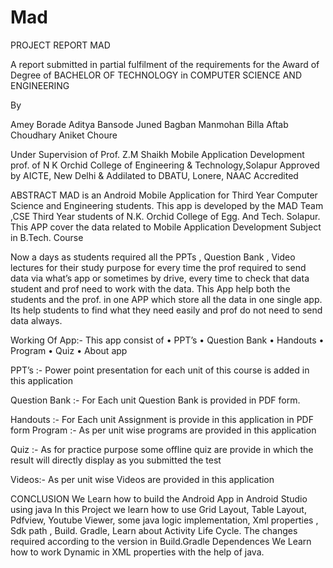 # Mad
PROJECT REPORT
MAD

A report submitted in partial fulfilment of the requirements for the Award of 
Degree of
BACHELOR OF TECHNOLOGY
in
COMPUTER SCIENCE AND ENGINEERING

By

Amey Borade
Aditya Bansode
Juned Bagban
Manmohan Billa
Aftab Choudhary
Aniket Choure

Under Supervision of
Prof. Z.M Shaikh Mobile Application Development prof. of
N K Orchid College of Engineering & Technology,Solapur
Approved by AICTE, New Delhi & Addilated to DBATU, Lonere, 
NAAC Accredited

ABSTRACT
MAD is an Android Mobile Application for Third Year Computer 
Science and Engineering students.
This app is developed by the MAD Team ,CSE Third Year 
students of N.K. Orchid College of Egg. And Tech. Solapur.
This APP cover the data related to Mobile Application 
Development Subject in B.Tech. Course 

Now a days as students required all the PPTs , Question Bank , 
Video lectures for their study purpose for every time the prof 
required to send data via what’s app or sometimes by drive, every 
time to check that data student and prof need to work with the data.
This App help both the students and the prof. in one APP which 
store all the data in one single app. Its help students to find what 
they need easily and prof do not need to send data always.

Working Of App:-
This app consist of 
• PPT’s
• Question Bank
• Handouts
• Program
• Quiz
• About app
 
PPT’s :-
Power point presentation for each unit of this course is added 
in this application 
 
Question Bank :-
For Each unit Question Bank is provided in PDF form.
 
Handouts :-
For Each unit Assignment is provide in this application in PDF 
form
Program :-
As per unit wise programs are provided in this application
 
Quiz :-
As for practice purpose some offline quiz are provide in which 
the result will directly display as you submitted the test
 
Videos:-
As per unit wise Videos are provided in this application
 
CONCLUSION
We Learn how to build the Android App in Android Studio using java
In this Project we learn how to use Grid Layout, Table Layout, Pdfview, Youtube 
Viewer, some java logic implementation, Xml properties , Sdk path , Build.
Gradle, Learn about Activity Life Cycle.
The changes required according to the version in Build.Gradle
Dependences
We Learn how to work Dynamic in XML properties with the help of java.

